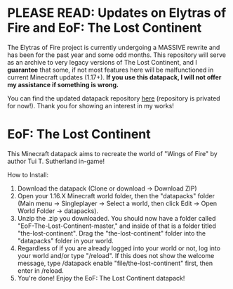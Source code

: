 # PLEASE READ: Updates on Elytras of Fire and EoF: The Lost Continent
The Elytras of Fire project is currently undergoing a MASSIVE rewrite and has been for the past year and some odd months. This repository will serve as an archive to very legacy versions of The Lost Continent, and I **guarantee** that some, if not most features here will be malfunctioned in current Minecraft updates (1.17+). **If you use this datapack, I will not offer my assistance if something is wrong.**

You can find the updated datapack repository [here](https://github.com/iHeronGH/Elytras-of-Fire) (repository is privated for now!). Thank you for showing an interest in my works!

# EoF: The Lost Continent
This Minecraft datapack aims to recreate the world of "Wings of Fire" by author Tui T. Sutherland in-game!

How to Install:

1. Download the datapack (Clone or download -> Download ZIP)
2. Open your 1.16.X Minecraft world folder, then the "datapacks" folder (Main menu -> Singleplayer -> Select a world, then click Edit -> Open World Folder -> datapacks).
3. Unzip the .zip you downloaded. You should now have a folder called "EoF-The-Lost-Continent-master," and inside of that is a folder titled "the-lost-continent". Drag the "the-lost-continent" folder into the "datapacks" folder in your world.
4. Regardless of if you are already logged into your world or not, log into your world and/or type "/reload". If this does not show the welcome message, type /datapack enable "file/the-lost-continent" first, then enter in /reload.
5. You're done! Enjoy the EoF: The Lost Continent datapack!
